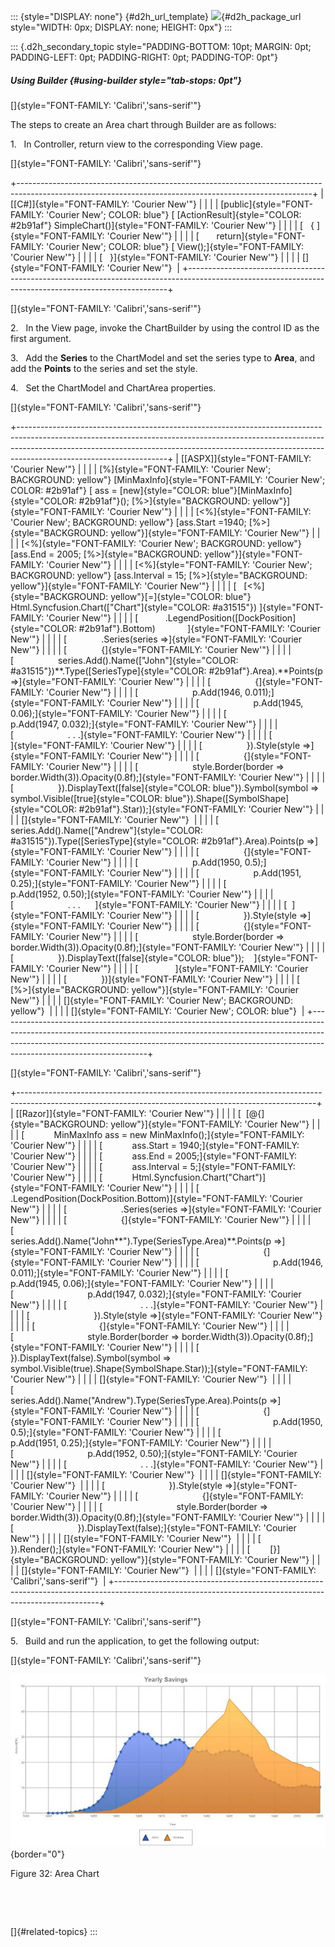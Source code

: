 ::: {style="DISPLAY: none"}
[](ms-xhelp:///?Id=d2h_url_template){#d2h_url_template} ![](!package_url!){#d2h_package_url style="WIDTH: 0px; DISPLAY: none; HEIGHT: 0px"}
:::

::: {.d2h_secondary_topic style="PADDING-BOTTOM: 10pt; MARGIN: 0pt; PADDING-LEFT: 0pt; PADDING-RIGHT: 0pt; PADDING-TOP: 0pt"}
##### Using Builder {#using-builder style="tab-stops: 0pt"}

[]{style="FONT-FAMILY: 'Calibri','sans-serif'"} 

The steps to create an Area chart through Builder are as follows:

1.   In Controller, return view to the corresponding View page.

[]{style="FONT-FAMILY: 'Calibri','sans-serif'"} 

+-------------------------------------------------------------------------------------------------------------------------------------------------------+
| [\[C#\]]{style="FONT-FAMILY: 'Courier New'"}                                                                                                          |
|                                                                                                                                                       |
| [public]{style="FONT-FAMILY: 'Courier New'; COLOR: blue"} [ [ActionResult]{style="COLOR: #2b91af"} SimpleChart()]{style="FONT-FAMILY: 'Courier New'"} |
|                                                                                                                                                       |
| [   { ]{style="FONT-FAMILY: 'Courier New'"}                                                                                                           |
|                                                                                                                                                       |
| [       return]{style="FONT-FAMILY: 'Courier New'; COLOR: blue"} [ View();]{style="FONT-FAMILY: 'Courier New'"}                                       |
|                                                                                                                                                       |
| [   }]{style="FONT-FAMILY: 'Courier New'"}                                                                                                            |
|                                                                                                                                                       |
| []{style="FONT-FAMILY: 'Courier New'"}                                                                                                                |
+-------------------------------------------------------------------------------------------------------------------------------------------------------+

[]{style="FONT-FAMILY: 'Calibri','sans-serif'"} 

2.   In the View page, invoke the ChartBuilder by using the control ID as the first argument.

3.   Add the **Series** to the ChartModel and set the series type to **Area**, and add the **Points** to the series and set the style.

4.   Set the ChartModel and ChartArea properties.

[]{style="FONT-FAMILY: 'Calibri','sans-serif'"} 

+-------------------------------------------------------------------------------------------------------------------------------------------------------------------------------------------------------------------------------------------------------------------------------+
| [\[ASPX\]]{style="FONT-FAMILY: 'Courier New'"}                                                                                                                                                                                                                                |
|                                                                                                                                                                                                                                                                               |
| [%]{style="FONT-FAMILY: 'Courier New'; BACKGROUND: yellow"} [MinMaxInfo]{style="FONT-FAMILY: 'Courier New'; COLOR: #2b91af"} [ ass = [new]{style="COLOR: blue"}[MinMaxInfo]{style="COLOR: #2b91af"}(); [%\>]{style="BACKGROUND: yellow"}]{style="FONT-FAMILY: 'Courier New'"} |
|                                                                                                                                                                                                                                                                               |
| [\<%]{style="FONT-FAMILY: 'Courier New'; BACKGROUND: yellow"} [ass.Start =1940; [%\>]{style="BACKGROUND: yellow"}]{style="FONT-FAMILY: 'Courier New'"}                                                                                                                        |
|                                                                                                                                                                                                                                                                               |
| [\<%]{style="FONT-FAMILY: 'Courier New'; BACKGROUND: yellow"} [ass.End = 2005; [%\>]{style="BACKGROUND: yellow"}]{style="FONT-FAMILY: 'Courier New'"}                                                                                                                         |
|                                                                                                                                                                                                                                                                               |
| [\<%]{style="FONT-FAMILY: 'Courier New'; BACKGROUND: yellow"} [ass.Interval = 15; [%\>]{style="BACKGROUND: yellow"}]{style="FONT-FAMILY: 'Courier New'"}                                                                                                                      |
|                                                                                                                                                                                                                                                                               |
| [   [\<%]{style="BACKGROUND: yellow"}[=]{style="COLOR: blue"} Html.Syncfusion.Chart([\"Chart\"]{style="COLOR: #a31515"}) ]{style="FONT-FAMILY: 'Courier New'"}                                                                                                                |
|                                                                                                                                                                                                                                                                               |
| [           .LegendPosition([DockPosition]{style="COLOR: #2b91af"}.Bottom)             ]{style="FONT-FAMILY: 'Courier New'"}                                                                                                                                                  |
|                                                                                                                                                                                                                                                                               |
| [              .Series(series =\>]{style="FONT-FAMILY: 'Courier New'"}                                                                                                                                                                                                        |
|                                                                                                                                                                                                                                                                               |
| [              {]{style="FONT-FAMILY: 'Courier New'"}                                                                                                                                                                                                                         |
|                                                                                                                                                                                                                                                                               |
| [                  series.Add().Name([\"John\"]{style="COLOR: #a31515"})**.Type([SeriesType]{style="COLOR: #2b91af"}.Area).**Points(p =\>]{style="FONT-FAMILY: 'Courier New'"}                                                                                                |
|                                                                                                                                                                                                                                                                               |
| [                  {]{style="FONT-FAMILY: 'Courier New'"}                                                                                                                                                                                                                     |
|                                                                                                                                                                                                                                                                               |
| [                      p.Add(1946, 0.011);]{style="FONT-FAMILY: 'Courier New'"}                                                                                                                                                                                               |
|                                                                                                                                                                                                                                                                               |
| [                      p.Add(1945, 0.06);]{style="FONT-FAMILY: 'Courier New'"}                                                                                                                                                                                                |
|                                                                                                                                                                                                                                                                               |
| [                      p.Add(1947, 0.032);]{style="FONT-FAMILY: 'Courier New'"}                                                                                                                                                                                               |
|                                                                                                                                                                                                                                                                               |
| [                      . . .]{style="FONT-FAMILY: 'Courier New'"}                                                                                                                                                                                                             |
|                                                                                                                                                                                                                                                                               |
| [                     ]{style="FONT-FAMILY: 'Courier New'"}                                                                                                                                                                                                                   |
|                                                                                                                                                                                                                                                                               |
| [                  }).Style(style =\>]{style="FONT-FAMILY: 'Courier New'"}                                                                                                                                                                                                    |
|                                                                                                                                                                                                                                                                               |
| [                  {]{style="FONT-FAMILY: 'Courier New'"}                                                                                                                                                                                                                     |
|                                                                                                                                                                                                                                                                               |
| [                      style.Border(border =\> border.Width(3)).Opacity(0.8f);]{style="FONT-FAMILY: 'Courier New'"}                                                                                                                                                           |
|                                                                                                                                                                                                                                                                               |
| [                  }).DisplayText([false]{style="COLOR: blue"}).Symbol(symbol =\> symbol.Visible([true]{style="COLOR: blue"}).Shape([SymbolShape]{style="COLOR: #2b91af"}.Star));]{style="FONT-FAMILY: 'Courier New'"}                                                        |
|                                                                                                                                                                                                                                                                               |
| []{style="FONT-FAMILY: 'Courier New'"}                                                                                                                                                                                                                                        |
|                                                                                                                                                                                                                                                                               |
| [                  series.Add().Name([\"Andrew\"]{style="COLOR: #a31515"}).Type([SeriesType]{style="COLOR: #2b91af"}.Area).Points(p =\>]{style="FONT-FAMILY: 'Courier New'"}                                                                                                  |
|                                                                                                                                                                                                                                                                               |
| [                  {]{style="FONT-FAMILY: 'Courier New'"}                                                                                                                                                                                                                     |
|                                                                                                                                                                                                                                                                               |
| [                      p.Add(1950, 0.5);]{style="FONT-FAMILY: 'Courier New'"}                                                                                                                                                                                                 |
|                                                                                                                                                                                                                                                                               |
| [                      p.Add(1951, 0.25);]{style="FONT-FAMILY: 'Courier New'"}                                                                                                                                                                                                |
|                                                                                                                                                                                                                                                                               |
| [                      p.Add(1952, 0.50);]{style="FONT-FAMILY: 'Courier New'"}                                                                                                                                                                                                |
|                                                                                                                                                                                                                                                                               |
| [                      . . .      ]{style="FONT-FAMILY: 'Courier New'"}                                                                                                                                                                                                       |
|                                                                                                                                                                                                                                                                               |
| [  ]{style="FONT-FAMILY: 'Courier New'"}                                                                                                                                                                                                                                      |
|                                                                                                                                                                                                                                                                               |
| [                  }).Style(style =\>]{style="FONT-FAMILY: 'Courier New'"}                                                                                                                                                                                                    |
|                                                                                                                                                                                                                                                                               |
| [                  {]{style="FONT-FAMILY: 'Courier New'"}                                                                                                                                                                                                                     |
|                                                                                                                                                                                                                                                                               |
| [                      style.Border(border =\> border.Width(3)).Opacity(0.8f);]{style="FONT-FAMILY: 'Courier New'"}                                                                                                                                                           |
|                                                                                                                                                                                                                                                                               |
| [                  }).DisplayText([false]{style="COLOR: blue"});    ]{style="FONT-FAMILY: 'Courier New'"}                                                                                                                                                                     |
|                                                                                                                                                                                                                                                                               |
| [               ]{style="FONT-FAMILY: 'Courier New'"}                                                                                                                                                                                                                         |
|                                                                                                                                                                                                                                                                               |
| [              })]{style="FONT-FAMILY: 'Courier New'"}                                                                                                                                                                                                                        |
|                                                                                                                                                                                                                                                                               |
| [    [%\>]{style="BACKGROUND: yellow"}]{style="FONT-FAMILY: 'Courier New'"}                                                                                                                                                                                                   |
|                                                                                                                                                                                                                                                                               |
| []{style="FONT-FAMILY: 'Courier New'; BACKGROUND: yellow"}                                                                                                                                                                                                                    |
|                                                                                                                                                                                                                                                                               |
| []{style="FONT-FAMILY: 'Courier New'; COLOR: blue"}                                                                                                                                                                                                                           |
+-------------------------------------------------------------------------------------------------------------------------------------------------------------------------------------------------------------------------------------------------------------------------------+

[]{style="FONT-FAMILY: 'Calibri','sans-serif'"} 

+--------------------------------------------------------------------------------------------------------------------------------------------------------+
| [\[Razor\]]{style="FONT-FAMILY: 'Courier New'"}                                                                                                        |
|                                                                                                                                                        |
| [  [\@{]{style="BACKGROUND: yellow"}]{style="FONT-FAMILY: 'Courier New'"}                                                                              |
|                                                                                                                                                        |
| [            MinMaxInfo ass = new MinMaxInfo();]{style="FONT-FAMILY: 'Courier New'"}                                                                   |
|                                                                                                                                                        |
| [            ass.Start = 1940;]{style="FONT-FAMILY: 'Courier New'"}                                                                                    |
|                                                                                                                                                        |
| [            ass.End = 2005;]{style="FONT-FAMILY: 'Courier New'"}                                                                                      |
|                                                                                                                                                        |
| [            ass.Interval = 5;]{style="FONT-FAMILY: 'Courier New'"}                                                                                    |
|                                                                                                                                                        |
| [            Html.Syncfusion.Chart(\"Chart\")]{style="FONT-FAMILY: 'Courier New'"}                                                                     |
|                                                                                                                                                        |
| [                   .LegendPosition(DockPosition.Bottom)]{style="FONT-FAMILY: 'Courier New'"}                                                          |
|                                                                                                                                                        |
| [                      .Series(series =\>]{style="FONT-FAMILY: 'Courier New'"}                                                                         |
|                                                                                                                                                        |
| [                      {]{style="FONT-FAMILY: 'Courier New'"}                                                                                          |
|                                                                                                                                                        |
| [                          series.Add().Name(\"John**\").Type(SeriesType.Area)**.Points(p =\>]{style="FONT-FAMILY: 'Courier New'"}                     |
|                                                                                                                                                        |
| [                          {]{style="FONT-FAMILY: 'Courier New'"}                                                                                      |
|                                                                                                                                                        |
| [                              p.Add(1946, 0.011);]{style="FONT-FAMILY: 'Courier New'"}                                                                |
|                                                                                                                                                        |
| [                              p.Add(1945, 0.06);]{style="FONT-FAMILY: 'Courier New'"}                                                                 |
|                                                                                                                                                        |
| [                              p.Add(1947, 0.032);]{style="FONT-FAMILY: 'Courier New'"}                                                                |
|                                                                                                                                                        |
| [                              . . .]{style="FONT-FAMILY: 'Courier New'"}                                                                              |
|                                                                                                                                                        |
| [                          }).Style(style =\>]{style="FONT-FAMILY: 'Courier New'"}                                                                     |
|                                                                                                                                                        |
| [                          {]{style="FONT-FAMILY: 'Courier New'"}                                                                                      |
|                                                                                                                                                        |
| [                              style.Border(border =\> border.Width(3)).Opacity(0.8f);]{style="FONT-FAMILY: 'Courier New'"}                            |
|                                                                                                                                                        |
| [                          }).DisplayText(false).Symbol(symbol =\> symbol.Visible(true).Shape(SymbolShape.Star));]{style="FONT-FAMILY: 'Courier New'"} |
|                                                                                                                                                        |
| []{style="FONT-FAMILY: 'Courier New'"}                                                                                                                 |
|                                                                                                                                                        |
| [                          series.Add().Name(\"Andrew\").Type(SeriesType.Area).Points(p =\>]{style="FONT-FAMILY: 'Courier New'"}                       |
|                                                                                                                                                        |
| [                          {]{style="FONT-FAMILY: 'Courier New'"}                                                                                      |
|                                                                                                                                                        |
| [                              p.Add(1950, 0.5);]{style="FONT-FAMILY: 'Courier New'"}                                                                  |
|                                                                                                                                                        |
| [                              p.Add(1951, 0.25);]{style="FONT-FAMILY: 'Courier New'"}                                                                 |
|                                                                                                                                                        |
| [                              p.Add(1952, 0.50);]{style="FONT-FAMILY: 'Courier New'"}                                                                 |
|                                                                                                                                                        |
| [                              . . .]{style="FONT-FAMILY: 'Courier New'"}                                                                              |
|                                                                                                                                                        |
| []{style="FONT-FAMILY: 'Courier New'"}                                                                                                                 |
|                                                                                                                                                        |
| []{style="FONT-FAMILY: 'Courier New'"}                                                                                                                 |
|                                                                                                                                                        |
| [                          }).Style(style =\>]{style="FONT-FAMILY: 'Courier New'"}                                                                     |
|                                                                                                                                                        |
| [                          {]{style="FONT-FAMILY: 'Courier New'"}                                                                                      |
|                                                                                                                                                        |
| [                              style.Border(border =\> border.Width(3)).Opacity(0.8f);]{style="FONT-FAMILY: 'Courier New'"}                            |
|                                                                                                                                                        |
| [                          }).DisplayText(false);]{style="FONT-FAMILY: 'Courier New'"}                                                                 |
|                                                                                                                                                        |
| []{style="FONT-FAMILY: 'Courier New'"}                                                                                                                 |
|                                                                                                                                                        |
| [                      }).Render();]{style="FONT-FAMILY: 'Courier New'"}                                                                               |
|                                                                                                                                                        |
| [        [}]{style="BACKGROUND: yellow"}]{style="FONT-FAMILY: 'Courier New'"}                                                                          |
|                                                                                                                                                        |
| []{style="FONT-FAMILY: 'Courier New'"}                                                                                                                 |
|                                                                                                                                                        |
| []{style="FONT-FAMILY: 'Calibri','sans-serif'"}                                                                                                        |
+--------------------------------------------------------------------------------------------------------------------------------------------------------+

[]{style="FONT-FAMILY: 'Calibri','sans-serif'"} 

5.   Build and run the application, to get the following output:

[]{style="FONT-FAMILY: 'Calibri','sans-serif'"} 

![Description: C:\\Users\\rubyp\\AppData\\Local\\Temp\\Rar\$DI56.368\\AreaChart.png](ImagesExt/image106_73.jpg){border="0"}

Figure 32: Area Chart

 

 

[]{#related-topics}
:::
